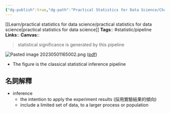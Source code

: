 ```yaml
---
{"dg-publish":true,"dg-path":"Practical Statistics for Data Science/Chapter 3 - Statistical Experiments and Significance Testing/Classical Statistical Inference Pipeline.md","permalink":"/practical-statistics-for-data-science/chapter-3-statistical-experiments-and-significance-testing/classical-statistical-inference-pipeline/","hide":true}
---
```



[[Learn/practical statistics for data science/practical statistics for data science\|practical statistics for data science]]
**Tags**:: #statistic/pipeline 
**Links**:: 
**Canvas**:: 

> statistical significance is generated by this pipeline

![Pasted image 20230501165002.png](/img/user/@attachments/Pasted%20image%2020230501165002.png)
([pdf](zotero://open-pdf/library/items/XC4XLTB4?page=105&annotation=NA9WAEH9))  
- The figure is the classical statistical inference pipeline

## 名詞解釋
- inference
	- the intention to apply the experiment results (採用實驗結果的傾向)
	- include a limited set of data, to a larger process or population

